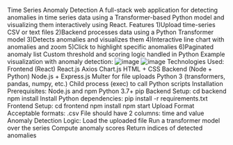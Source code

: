 Time Series Anomaly Detection
A full-stack web application for detecting anomalies in time series data using a Transformer-based Python model and visualizing them interactively using React.
Features
 1)Upload time-series CSV or text files
 2)Backend processes data using a Python Transformer model
 3)Detects anomalies and visualizes them
 4)Interactive line chart with anomalies and zoom
 5)Click to highlight specific anomalies
 6)Paginated anomaly list
 Custom threshold and scoring logic handled in Python
 Example visualization with anomaly detection:
 ![image](https://github.com/user-attachments/assets/797a9135-a444-4fc6-a6eb-608a556fb11e)
 ![image](https://github.com/user-attachments/assets/6f773615-1bf8-42b2-bf6c-72b3504625c1)
 Technologies Used:
Frontend (React)
 React.js
 Axios
 Chart.js
 HTML + CSS
Backend (Node + Python)
 Node.js + Express.js
 Multer for file uploads
 Python 3 (transformers, pandas, numpy, etc.)
 Child process (exec) to call Python scripts
Installation Prerequisites:
Node.js and npm
Python 3.7+
pip
Backend Setup:
cd backend
npm install
Install 
Python dependencies:
pip install -r requirements.txt
Frontend Setup:
cd frontend
npm install
npm start
Upload Format
Acceptable formats: .csv
File should have 2 columns: time and value
Anomaly Detection Logic:
Load the uploaded file
Run a transformer model over the series
Compute anomaly scores
Return indices of detected anomalies


